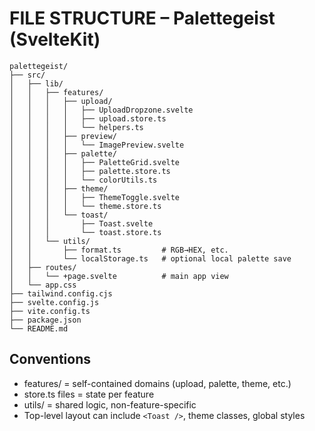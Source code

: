 # FILE STRUCTURE – Palettegeist (SvelteKit)

```
palettegeist/
├── src/
│   ├── lib/
│   │   ├── features/
│   │   │   ├── upload/
│   │   │   │   ├── UploadDropzone.svelte
│   │   │   │   ├── upload.store.ts
│   │   │   │   └── helpers.ts
│   │   │   ├── preview/
│   │   │   │   └── ImagePreview.svelte
│   │   │   ├── palette/
│   │   │   │   ├── PaletteGrid.svelte
│   │   │   │   ├── palette.store.ts
│   │   │   │   └── colorUtils.ts
│   │   │   ├── theme/
│   │   │   │   ├── ThemeToggle.svelte
│   │   │   │   └── theme.store.ts
│   │   │   └── toast/
│   │   │       ├── Toast.svelte
│   │   │       └── toast.store.ts
│   │   └── utils/
│   │       ├── format.ts         # RGB→HEX, etc.
│   │       └── localStorage.ts   # optional local palette save
│   ├── routes/
│   │   └── +page.svelte          # main app view
│   └── app.css
├── tailwind.config.cjs
├── svelte.config.js
├── vite.config.ts
├── package.json
└── README.md
```

## Conventions
- features/ = self-contained domains (upload, palette, theme, etc.)
- store.ts files = state per feature
- utils/ = shared logic, non-feature-specific
- Top-level layout can include `<Toast />`, theme classes, global styles